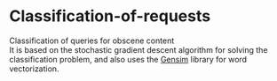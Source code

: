 # Classification-of-requests
Classification of queries for obscene content  
It is based on the stochastic gradient descent algorithm for solving the classification problem, and also uses the [Gensim](https://radimrehurek.com/gensim/) library for word vectorization.
